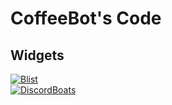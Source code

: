 # CoffeeBot's Code
## Widgets
[![Blist](https://blist.xyz/api/v2/bot/875927971649712148/widget)](https://blist.xyz/bot/875927971649712148)  
[![DiscordBoats](https://discord.boats/api/widget/875927971649712148)](https://discord.boats/bot/875927971649712148)
